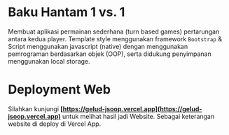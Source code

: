 # Baku Hantam 1 vs. 1

Membuat aplikasi permainan sederhana (turn based games) pertarungan antara kedua player. Template style menggunakan framework `Bootstrap` & Script menggunakan javascript (native) dengan menggunakan pemrograman berdasarkan objek (OOP), serta didukung penyimpanan menggunakan local storage.

# Deployment Web

Silahkan kunjungi **[https://gelud-jsoop.vercel.app](https://gelud-jsoop.vercel.app)** untuk melihat hasil jadi Website. Sebagai keterangan website di deploy di Vercel App.
